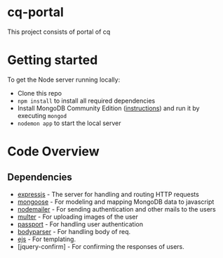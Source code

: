 # cq-portal
This project consists of portal of cq

# Getting started

To get the Node server running locally:

- Clone this repo
- `npm install` to install all required dependencies
- Install MongoDB Community Edition ([instructions](https://docs.mongodb.com/manual/installation/#tutorials)) and run it by executing `mongod`
- `nodemon app` to start the local server

# Code Overview

## Dependencies

- [expressjs](https://github.com/expressjs/express) - The server for handling and routing HTTP requests
- [mongoose](https://github.com/Automattic/mongoose) - For modeling and mapping MongoDB data to javascript 
- [nodemailer](https://github.com/nodemailer/nodemailer) - For sending authentication and other mails to the users
- [multer](https://github.com/expressjs/multer) - For uploading images of the user
- [passport](https://github.com/jaredhanson/passport) - For handling user authentication
- [bodyparser](https://github.com/expressjs/body-parser) - For handling body of req.
- [ejs](https://github.com/mde/ejs) - For templating.
- [jquery-confirm] - For confirming the responses of users.
